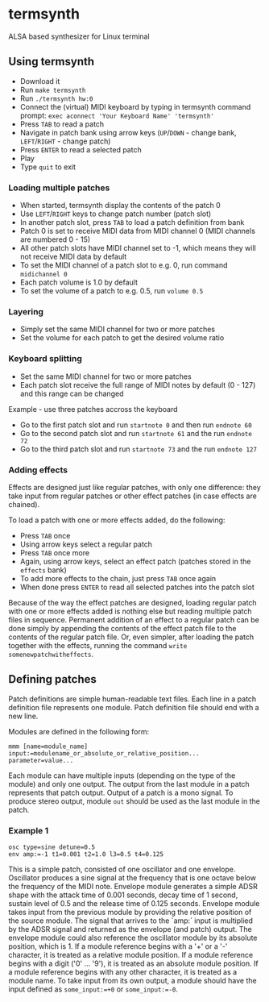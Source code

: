 # termsynth
ALSA based synthesizer for Linux terminal

## Using termsynth

* Download it
* Run `make termsynth`
* Run `./termsynth hw:0`
* Connect the (virtual) MIDI keyboard by typing in termsynth command prompt: `exec aconnect 'Your Keyboard Name' 'termsynth'`
* Press `TAB` to read a patch
* Navigate in patch bank using arrow keys (`UP`/`DOWN` - change bank, `LEFT`/`RIGHT` - change patch)
* Press `ENTER` to read a selected patch
* Play
* Type `quit` to exit

### Loading multiple patches

* When started, termsynth display the contents of the patch 0
* Use `LEFT`/`RIGHT` keys to change patch number (patch slot)
* In another patch slot, press `TAB` to load a patch definition from bank
* Patch 0 is set to receive MIDI data from MIDI channel 0 (MIDI channels are numbered 0 - 15)
* All other patch slots have MIDI channel set to -1, which means they will not receive MIDI data by default
* To set the MIDI channel of a patch slot to e.g. 0, run command `midichannel 0`
* Each patch volume is 1.0 by default
* To set the volume of a patch to e.g. 0.5, run `volume 0.5`

### Layering

* Simply set the same MIDI channel for two or more patches
* Set the volume for each patch to get the desired volume ratio

### Keyboard splitting

* Set the same MIDI channel for two or more patches
* Each patch slot receive the full range of MIDI notes by default (0 - 127) and this range can be changed

Example - use three patches accross the keyboard

* Go to the first patch slot and run `startnote 0` and then run `endnote 60`
* Go to the second patch slot and run `startnote 61` and the run `endnote 72`
* Go to the third patch slot and run `startnote 73` and the run `endnote 127`

### Adding effects

Effects are designed just like regular patches, with only one difference: they take input from regular patches or other effect patches (in case effects are chained).

To load a patch with one or more effects added, do the following:

* Press `TAB` once
* Using arrow keys select a regular patch
* Press `TAB` once more
* Again, using arrow keys, select an effect patch (patches stored in the `effects` bank)
* To add more effects to the chain, just press `TAB` once again
* When done press `ENTER` to read all selected patches into the patch slot

Because of the way the effect patches are designed, loading regular patch with one or more effects added is nothing else but reading multiple patch files in sequence. Permanent addition of an effect to a regular patch can be done simply by appending the contents of the effect patch file to the contents of the regular patch file. Or, even simpler, after loading the patch together with the effects, running the command `write somenewpatchwitheffects`.

## Defining patches

Patch definitions are simple human-readable text files. Each line in a patch definition file represents one module. Patch definition file should end with a new line.

Modules are defined in the following form:

`mmm [name=module_name] input:=modulename_or_absolute_or_relative_position... parameter=value...`

Each module can have multiple inputs (depending on the type of the module) and only one output. The output from the last module in a patch represents that patch output. Output of a patch is a mono signal. To produce stereo output, module `out` should be used as the last module in the patch.

### Example 1

```
osc type=sine detune=0.5
env amp:=-1 t1=0.001 t2=1.0 l3=0.5 t4=0.125
```

This is a simple patch, consisted of one oscillator and one envelope.
Oscillator produces a sine signal at the frequency that is one octave below the frequency of the MIDI note.
Envelope module generates a simple ADSR shape with the attack time of 0.001 seconds, decay time of 1 second, sustain level of 0.5 and the release time of 0.125 seconds.
Envelope module takes input from the previous module by providing the relative position of the source module.
The signal that arrives to the ´amp:´ input is multiplied by the ADSR signal and returned as the envelope (and patch) output.
The envelope module could also reference the oscillator module by its absolute position, which is 1.
If a module reference begins with a '+' or a '-' character, it is treated as a relative module position.
If a module reference begins with a digit ('0' ... '9'), it is treated as an absolute module position.
If a module reference begins with any other character, it is treated as a module name.
To take input from its own output, a module should have the input defined as `some_input:=+0` or `some_input:=-0`.
